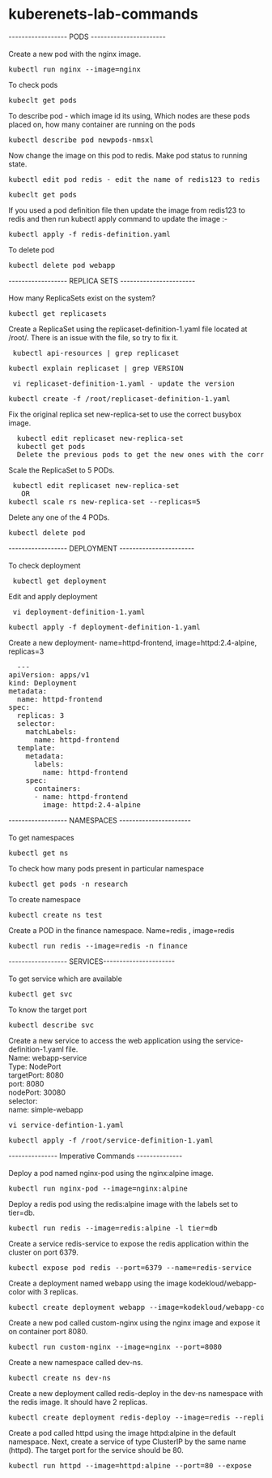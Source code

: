 # kuberenets-lab-commands

------------------ PODS -----------------------<br>
<br>
Create a new pod with the nginx image.
<pre>kubectl run nginx --image=nginx</pre>

To check pods
<pre>kubeclt get pods</pre>

To describe pod - which image id its using, Which nodes are these pods placed on, how many container are running on the pods
<pre>kubectl describe pod newpods-nmsxl</pre>

Now change the image on this pod to redis. Make pod status to running state.
<pre>kubectl edit pod redis - edit the name of redis123 to redis</pre>
<pre>kubeclt get pods</pre>

If you used a pod definition file then update the image from redis123 to redis and then run kubectl apply command to update the image :-
<pre>kubectl apply -f redis-definition.yaml </pre>

To delete pod
<pre>kubectl delete pod webapp</pre>

------------------ REPLICA SETS -----------------------<br>
<br>
How many ReplicaSets exist on the system?
<pre>kubectl get replicasets</pre>

Create a ReplicaSet using the replicaset-definition-1.yaml file located at /root/.
There is an issue with the file, so try to fix it.
<pre> kubectl api-resources | grep replicaset</pre>
<pre>kubectl explain replicaset | grep VERSION </pre>
<pre> vi replicaset-definition-1.yaml - update the version </pre>
<pre>kubectl create -f /root/replicaset-definition-1.yaml</pre>

Fix the original replica set new-replica-set to use the correct busybox image.
<pre>
  kubectl edit replicaset new-replica-set
  kubectl get pods
  Delete the previous pods to get the new ones with the correct image. For this, run the command: kubectl delete po <pod-name>
</pre>

Scale the ReplicaSet to 5 PODs.
<pre> kubectl edit replicaset new-replica-set
   OR
kubectl scale rs new-replica-set --replicas=5 </pre>
  
Delete any one of the 4 PODs.
<pre>kubectl delete pod <name-of-the-pod> </pre>

------------------ DEPLOYMENT -----------------------<br>
<br>
To check deployment
<pre> kubectl get deployment </pre>
Edit and apply deployment 
<pre> vi deployment-definition-1.yaml </pre>
<pre>kubectl apply -f deployment-definition-1.yaml</pre>

Create a new deployment- name=httpd-frontend, image=httpd:2.4-alpine, replicas=3
<pre>
  ---
apiVersion: apps/v1
kind: Deployment
metadata:
  name: httpd-frontend
spec:
  replicas: 3
  selector:
    matchLabels:
      name: httpd-frontend
  template:
    metadata:
      labels:
        name: httpd-frontend
    spec:
      containers:
      - name: httpd-frontend
        image: httpd:2.4-alpine
</pre>
------------------ NAMESPACES ----------------------<br>
<br>
To get namespaces
<pre>kubectl get ns</pre>

To check how many pods present in particular namespace
<pre>kubectl get pods -n research</pre>

To create namespace
<pre>kubectl create ns test</pre>
Create a POD in the finance namespace. Name=redis , image=redis
<pre>kubectl run redis --image=redis -n finance</pre>

------------------ SERVICES----------------------<br>
<br>
To get service which are available
<pre>kubectl get svc </pre>

To know the target port
<pre>kubectl describe svc</pre>
Create a new service to access the web application using the service-definition-1.yaml file.<br>
Name: webapp-service<br>
Type: NodePort<br>
targetPort: 8080<br>
port: 8080<br>
nodePort: 30080<br>
selector:<br>
  name: simple-webapp<br>
<pre>vi service-defintion-1.yaml</pre>
<pre>kubectl apply -f /root/service-definition-1.yaml</pre>

--------------- Imperative Commands --------------<br>
<br>
Deploy a pod named nginx-pod using the nginx:alpine image.
<pre>kubectl run nginx-pod --image=nginx:alpine</pre>

Deploy a redis pod using the redis:alpine image with the labels set to tier=db.
<pre>kubectl run redis --image=redis:alpine -l tier=db</pre>

Create a service redis-service to expose the redis application within the cluster on port 6379.
<pre>kubectl expose pod redis --port=6379 --name=redis-service</pre>

Create a deployment named webapp using the image kodekloud/webapp-color with 3 replicas.
<pre>kubectl create deployment webapp --image=kodekloud/webapp-color --replicas=3</pre>

Create a new pod called custom-nginx using the nginx image and expose it on container port 8080.
<pre>kubectl run custom-nginx --image=nginx --port=8080</pre>

Create a new namespace called dev-ns.
<pre>kubectl create ns dev-ns</pre>

Create a new deployment called redis-deploy in the dev-ns namespace with the redis image. It should have 2 replicas.
<pre>kubectl create deployment redis-deploy --image=redis --replicas=2 -n dev-ns</pre>

Create a pod called httpd using the image httpd:alpine in the default namespace. Next, create a service of type ClusterIP by the
same name (httpd). The target port for the service should be 80.
<pre>kubectl run httpd --image=httpd:alpine --port=80 --expose</pre>
